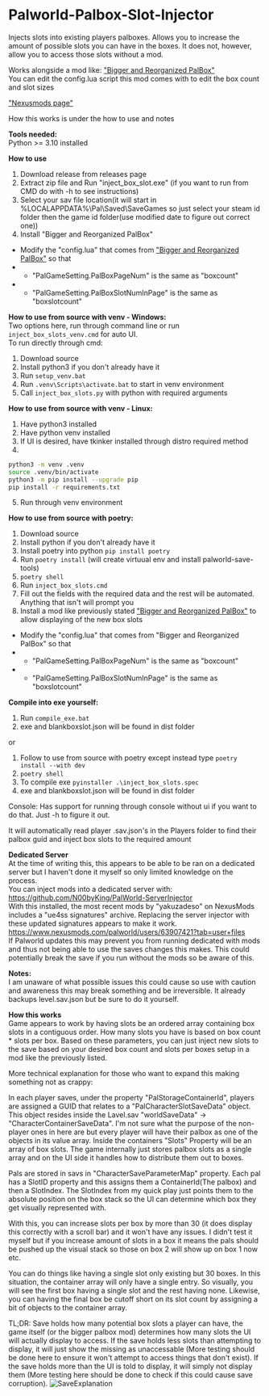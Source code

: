 # Palworld-Palbox-Slot-Injector
Injects slots into existing players palboxes. Allows you to increase the amount of possible slots you can have in the boxes. It does not, however, allow you to access those slots without a mod.

Works alongside a mod like: ["Bigger and Reorganized PalBox"](https://www.nexusmods.com/palworld/mods/68)  
You can edit the config.lua script this mod comes with to edit the box count and slot sizes  

["Nexusmods page"](https://www.nexusmods.com/palworld/mods/263)

How this works is under the how to use and notes  

**Tools needed:**  
Python >= 3.10 installed  

**How to use**
1. Download release from releases page
2. Extract zip file and Run "inject_box_slot.exe" (if you want to run from CMD do with -h to see instructions)
3. Select your sav file location(it will start in %LOCALAPPDATA%\Pal\Saved\SaveGames so just select your steam id folder then the game id folder(use modified date to figure out correct one))
4. Install "Bigger and Reorganized PalBox"
- Modify the "config.lua" that comes from ["Bigger and Reorganized PalBox"](https://www.nexusmods.com/palworld/mods/68) so that  
- - "PalGameSetting.PalBoxPageNum" is the same as "boxcount" 
- - "PalGameSetting.PalBoxSlotNumInPage" is the same as "boxslotcount"

**How to use from source with venv - Windows:**  
Two  options here, run through command line or run `inject_box_slots_venv.cmd` for auto UI.  
To run directly through cmd:
1. Download source  
2. Install python3 if you don't already have it  
3. Run `setup_venv.bat`
4. Run `.venv\Scripts\activate.bat` to start in venv environment
5. Call `inject_box_slots.py` with python with required arguments

**How to use from source with venv - Linux:**  
1. Have python3 installed
2. Have python venv installed
3. If UI is desired, have tkinker installed through distro required method
4. 
```bash
python3 -m venv .venv
source .venv/bin/activate
python3 -m pip install --upgrade pip
pip install -r requirements.txt
```
5. Run through venv environment

**How to use from source with poetry:**
1. Download source
2. Install python if you don't already have it
3. Install poetry into python `pip install poetry`
4. Run `poetry install` (will create virtuual env and install palworld-save-tools)
5. `poetry shell`
7. Run `inject_box_slots.cmd`
8. Fill out the fields with the required data and the rest will be automated. Anything that isn't will prompt you
9. Install a mod like previously stated ["Bigger and Reorganized PalBox"](https://www.nexusmods.com/palworld/mods/68) to allow displaying of the new box slots  
- Modify the "config.lua" that comes from "Bigger and Reorganized PalBox" so that  
- - "PalGameSetting.PalBoxPageNum" is the same as "boxcount"
- - "PalGameSetting.PalBoxSlotNumInPage" is the same as "boxslotcount"

**Compile into exe yourself:**
1. Run `compile_exe.bat`
2. exe and blankboxslot.json will be found in dist folder  

or  
1. Follow to use from source with poetry except instead type `poetry install --with dev`
2. `poetry shell`
3. To compile exe `pyinstaller .\inject_box_slots.spec`
4. exe and blankboxslot.json will be found in dist folder

Console:
Has support for running through console without ui if you want to do that. Just -h to figure it out. 

It will automatically read player .sav.json's in the Players folder to find their palbox guid and inject box slots to the required amount  

**Dedicated Server**  
At the time of writing this, this appears to be able to be ran on a dedicated server but I haven't done it myself so only limited knowledge on the process.  
You can inject mods into a dedicated server with:  
https://github.com/N00byKing/PalWorld-ServerInjector  
With this installed, the most recent mods by "yakuzadeso" on NexusMods includes a "ue4ss signatures" archive. Replacing the server injector with these updated signatures appears to make it work.  
https://www.nexusmods.com/palworld/users/63907421?tab=user+files  
If Palworld updates this may prevent you from running dedicated with mods and thus not being able to use the saves changes this makes. This could potentially break the save if you run without the mods so be aware of this.  

**Notes:**  
I am unaware of what possible issues this could cause so use with caution and awareness this may break something and be irreversible. It already backups level.sav.json but be sure to do it yourself.  

**How this works**  
Game appears to work by having slots be an ordered array containing box slots in a contiguous order. How many slots you have is based on box count * slots per box. Based on these parameters, you can just inject new slots to the save based on your desired box count and slots per boxes setup in a mod like the previously listed.  

More technical explanation for those who want to expand this making something not as crappy:  

In each player saves, under the property "PalStorageContainerId", players are assigned a GUID that relates to a "PalCharacterSlotSaveData" object. This object resides inside the Lavel.sav "worldSaveData" -> "CharacterContainerSaveData". I'm not sure what the purpose of the non-player ones in here are but every player will have their palbox as one of the objects in its value array. Inside the containers "Slots" Property will be an array of box slots. The game internally just stores palbox slots as a single array and on the UI side it handles how to distribute them out to boxes.  

Pals are stored in savs in "CharacterSaveParameterMap" property. Each pal has a SlotID property and this assigns them a ContainerId(The palbox) and then a SlotIndex. The SlotIndex from my quick play just points them to the absolute position on the box stack so the UI can determine which box they get visually represented with.  

With this, you can increase slots per box by more than 30 (it does display this correctly with a scroll bar) and it won't have any issues. I didn't test it myself but if you increase amount of slots in a box it means the pals should be pushed up the visual stack so those on box 2 will show up on box 1 now etc.

You can do things like having a single slot only existing but 30 boxes. In this situation, the container array will only have a single entry. So visually, you will see the first box having a single slot and the rest having none. Likewise, you can having the final box be cutoff short on its slot count by assigning a bit of objects to the container array.

TL;DR:
Save holds how many potential box slots a player can have, the game itself (or the bigger palbox mod) determines how many slots the UI will actually display to access. If the save holds less slots than attempting to display, it will just show the missing as unaccessable (More testing should be done here to ensure it won't attempt to access things that don't exist). If the save holds more than the UI is told to display, it will simply not display them (More testing here should be done to check if this could cause save corruption).
![SaveExplanation](readme_data/palbox_sav_explanation.png)
